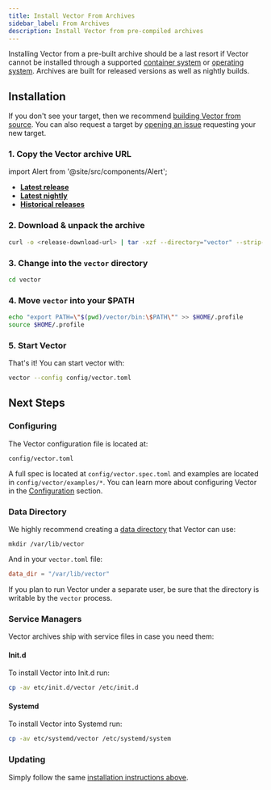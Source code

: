 ```yaml
---
title: Install Vector From Archives
sidebar_label: From Archives
description: Install Vector from pre-compiled archives
---
```


Installing Vector from a pre-built archive should be a last resort if Vector
cannot be installed through a supported [container system][docs.containers] or
[operating system][docs.operating_systems]. Archives are built for released
versions as well as nightly builds.

## Installation

<Alert type="info">

If you don't see your target, then we recommend [building Vector from source][docs.from_source].
You can also request a target by [opening an issue][urls.new_target] requesting
your new target.

</Alert>

<div class="section-list section-list--lg">
<div class="section">

### 1. Copy the Vector archive URL

import Alert from '@site/src/components/Alert';

* [**Latest release**][urls.vector_downloads.latest]
* [**Latest nightly**][urls.vector_downloads.nightly/latest]
* [**Historical releases**][urls.vector_downloads]

</div>
<div class="section">

### 2. Download & unpack the archive

```bash
curl -o <release-download-url> | tar -xzf --directory="vector" --strip-components=1
```

</div>
<div class="section">

### 3. Change into the `vector` directory

```bash
cd vector
```

</div>
<div class="section">

### 4. Move `vector` into your $PATH

```bash
echo "export PATH=\"$(pwd)/vector/bin:\$PATH\"" >> $HOME/.profile
source $HOME/.profile
```

</div>
<div class="section">

### 5. Start Vector

That's it! You can start vector with:

```bash
vector --config config/vector.toml
```

</div>
</div>

## Next Steps

### Configuring

The Vector configuration file is located at:

```
config/vector.toml
```

A full spec is located at `config/vector.spec.toml` and examples are
located in `config/vector/examples/*`. You can learn more about configuring
Vector in the [Configuration][docs.configuration] section.

### Data Directory

We highly recommend creating a [data directory][docs.configuration#data-directory]
that Vector can use:

```
mkdir /var/lib/vector
```

And in your `vector.toml` file:

```toml
data_dir = "/var/lib/vector"
```

<Alert type="warning">

If you plan to run Vector under a separate user, be sure that the directory
is writable by the `vector` process.

</Alert>

### Service Managers

Vector archives ship with service files in case you need them:

#### Init.d

To install Vector into Init.d run:

```bash
cp -av etc/init.d/vector /etc/init.d
```

#### Systemd

To install Vector into Systemd run:

```bash
cp -av etc/systemd/vector /etc/systemd/system
```

### Updating

Simply follow the same [installation instructions above](#installation).


[docs.configuration#data-directory]: /docs/setup/configuration#data-directory
[docs.configuration]: /docs/setup/configuration
[docs.containers]: /docs/setup/installation/containers
[docs.from_source]: /docs/setup/installation/manual/from-source
[docs.operating_systems]: /docs/setup/installation/operating-systems
[urls.new_target]: https://github.com/timberio/vector/issues/new?labels=Type%3A+Task&labels=Domain%3A+Operations
[urls.vector_downloads.latest]: https://packages.timber.io/vector/latest
[urls.vector_downloads.nightly/latest]: https://packages.timber.io/vector/nightly/latest
[urls.vector_downloads]: https://packages.timber.io/vector
